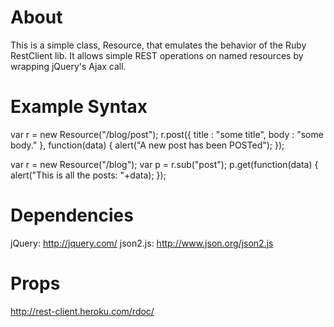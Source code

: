 About
=========================
This is a simple class, Resource,  that emulates the behavior of the Ruby RestClient lib.  It allows simple REST operations on named resources by wrapping jQuery's Ajax call.

Example Syntax
=========================

var r = new Resource("/blog/post");
r.post({ title : "some title", body : "some body." }, function(data) {
  alert("A new post has been POSTed");
});

var r = new Resource("/blog");
var p = r.sub("post");
p.get(function(data) {
  alert("This is all the posts: "+data);
});

Dependencies
==========================================
jQuery: http://jquery.com/
json2.js: http://www.json.org/json2.js

Props
==========================================
http://rest-client.heroku.com/rdoc/
